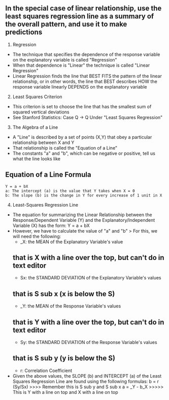 <!-- Least Squares Regression -->

##  In the special case of linear relationship, use the least squares regression line as a summary of the overall pattern, and use it to make predictions ##

1. Regression
  - The technique that specifies the dependence of the response variable on the explanatory variable is called "Regression"
  - When that dependence is "Linear" the technique is called "Linear Regression" 
  - Linear Regression finds the line that BEST FITS the pattern of the linear relationship, or in other words, the line that BEST describes HOW the response variable linearly DEPENDS on the explanatory variable

2. Least Squares Criterion
  - This criterion is set to choose the line that has the smallest sum of squared vertical deviations 
  - See Stanford Statistics: Case Q -> Q Under "Least Squares Regression"
  
3. The Algebra of a Line 
  - A "Line" is described by a set of points (X,Y) that obey a particular relationship between X and Y 
  - That relationship is called the "Equation of a Line" 
  - The constants "a" and "b", which can be negative or positive, tell us what the line looks like 
  ## Equation of a Line Formula ## 
    Y = a + bX 
    a: The intercept (a) is the value that Y takes when X = 0 
    b: The slope (b) is the change in Y for every increase of 1 unit in X
    
4. Least-Squares Regression Line
  - The equation for summarizing the Linear Relationship between the Response/Dependent Variable (Y) and the Explanatory/Independent Variable (X) has the form: Y = a + bX
  - However, we have to calculate the value of "a" and "b" > For this, we will need the following:
    - _X: the MEAN of the Explanatory Variable's value 
    ## that is X with a line over the top, but can't do in text editor ## 
    - Sx: the STANDARD DEVIATION of the Explanatory Variable's values 
    ## that is S sub x (x is below the S) ##
    - _Y: the MEAN of the Response Variable's values
    ## that is Y with a line over the top, but can't do in text editor ##
    - Sy: the STANDARD DEVIATION of the Response Variable's values
    ## that is S sub y (y is below the S) ##
    - r: Correlation Coefficient 
  - Given the above values, the SLOPE (b) and INTERCEPT (a) of the Least Squares Regression Line are found using the following formulas: 
      b = r (Sy/Sx) >>>> Remember this is S sub y and S sub x
      a = _Y - b_X >>>>> This is Y with a line on top and X with a line on top 
      
      
      
      
      
  
  
  
  
  
  
  
  
  
  
  
  
  
  
  
  
  
  
  
  
  
  
  
  
  
  
  